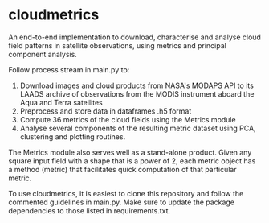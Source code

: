 # cloudmetrics
An end-to-end implementation to download, characterise and analyse cloud field patterns in satellite observations, using metrics and principal component analysis.

Follow process stream in main.py to:
  1. Download images and cloud products from NASA's MODAPS API to its LAADS archive of observations from the MODIS instrument aboard the Aqua and Terra satellites
  2. Preprocess and store data in dataframes .h5 format
  3. Compute 36 metrics of the cloud fields using the Metrics module
  4. Analyse several components of the resulting metric dataset using PCA, clustering and plotting routines.

The Metrics module also serves well as a stand-alone product. Given any square input field with a shape that is a power of 2, each metric object has a method (metric) that facilitates quick computation of that particular metric.

To use cloudmetrics, it is easiest to clone this repository and follow the commented guidelines in main.py. Make sure to update the package dependencies to those listed in requirements.txt.
